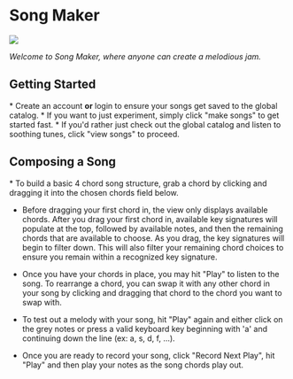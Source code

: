 # Song Maker

<img src="https://travis-ci.org/walterdn/final-project.svg">

<em>Welcome to Song Maker, where anyone can create a melodious jam.</em>

<h2>Getting Started</h2>
* Create an account <strong>or</strong> login to ensure your songs get saved to the global catalog.
* If you want to just experiment, simply click "make songs" to get started fast.
* If you'd rather just check out the global catalog and listen to soothing tunes, click "view songs" to proceed.

<h2>Composing a Song</h2>
* To build a basic 4 chord song structure, grab a chord by clicking and dragging it into the chosen chords field below. 

* Before dragging your first chord in, the view only displays available chords. After you drag your first chord in, available key signatures will populate at the top, followed by available notes, and then the remaining chords that are available to choose. As you drag, the key signatures will begin to filter down. This will also filter your remaining chord choices to ensure you remain within a recognized key signature.

* Once you have your chords in place, you may hit "Play" to listen to the song. To rearrange a chord, you can swap it with any other chord in your song by clicking and dragging that chord to the chord you want to swap with.
* To test out a melody with your song, hit "Play" again and either click on the grey notes or press a valid keyboard key beginning with 'a' and continuing down the line (ex: a, s, d, f, ...).
* Once you are ready to record your song, click "Record Next Play", hit "Play" and then play your notes as the song chords play out.
